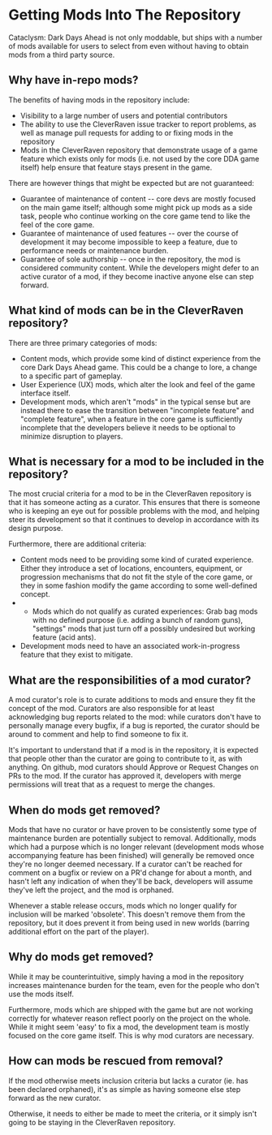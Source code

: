 # Getting Mods Into The Repository

Cataclysm: Dark Days Ahead is not only moddable, but ships with a number of mods available for users
to select from even without having to obtain mods from a third party source.

## Why have in-repo mods?

The benefits of having mods in the repository include:

- Visibility to a large number of users and potential contributors
- The ability to use the CleverRaven issue tracker to report problems, as well as manage pull
  requests for adding to or fixing mods in the repository
- Mods in the CleverRaven repository that demonstrate usage of a game feature which exists only for
  mods (i.e. not used by the core DDA game itself) help ensure that feature stays present in the
  game.

There are however things that might be expected but are not guaranteed:

- Guarantee of maintenance of content -- core devs are mostly focused on the main game itself;
  although some might pick up mods as a side task, people who continue working on the core game tend
  to like the feel of the core game.
- Guarantee of maintenance of used features -- over the course of development it may become
  impossible to keep a feature, due to performance needs or maintenance burden.
- Guarantee of sole authorship -- once in the repository, the mod is considered community content.
  While the developers might defer to an active curator of a mod, if they become inactive anyone
  else can step forward.

## What kind of mods can be in the CleverRaven repository?

There are three primary categories of mods:

- Content mods, which provide some kind of distinct experience from the core Dark Days Ahead game.
  This could be a change to lore, a change to a specific part of gameplay.
- User Experience (UX) mods, which alter the look and feel of the game interface itself.
- Development mods, which aren't "mods" in the typical sense but are instead there to ease the
  transition between "incomplete feature" and "complete feature", when a feature in the core game is
  sufficiently incomplete that the developers believe it needs to be optional to minimize disruption
  to players.

## What is necessary for a mod to be included in the repository?

The most crucial criteria for a mod to be in the CleverRaven repository is that it has someone
acting as a curator. This ensures that there is someone who is keeping an eye out for possible
problems with the mod, and helping steer its development so that it continues to develop in
accordance with its design purpose.

Furthermore, there are additional criteria:

- Content mods need to be providing some kind of curated experience. Either they introduce a set of
  locations, encounters, equipment, or progression mechanisms that do not fit the style of the core
  game, or they in some fashion modify the game according to some well-defined concept.
-
  - Mods which do not qualify as curated experiences: Grab bag mods with no defined purpose (i.e.
    adding a bunch of random guns), "settings" mods that just turn off a possibly undesired but
    working feature (acid ants).
- Development mods need to have an associated work-in-progress feature that they exist to mitigate.

## What are the responsibilities of a mod curator?

A mod curator's role is to curate additions to mods and ensure they fit the concept of the mod.
Curators are also responsible for at least acknowledging bug reports related to the mod: while
curators don't have to personally manage every bugfix, if a bug is reported, the curator should be
around to comment and help to find someone to fix it.

It's important to understand that if a mod is in the repository, it is expected that people other
than the curator are going to contribute to it, as with anything. On github, mod curators should
Approve or Request Changes on PRs to the mod. If the curator has approved it, developers with merge
permissions will treat that as a request to merge the changes.

## When do mods get removed?

Mods that have no curator or have proven to be consistently some type of maintenance burden are
potentially subject to removal. Additionally, mods which had a purpose which is no longer relevant
(development mods whose accompanying feature has been finished) will generally be removed once
they're no longer deemed necessary. If a curator can't be reached for comment on a bugfix or review
on a PR'd change for about a month, and hasn't left any indication of when they'll be back,
developers will assume they've left the project, and the mod is orphaned.

Whenever a stable release occurs, mods which no longer qualify for inclusion will be marked
'obsolete'. This doesn't remove them from the repository, but it does prevent it from being used in
new worlds (barring additional effort on the part of the player).

## Why do mods get removed?

While it may be counterintuitive, simply having a mod in the repository increases maintenance burden
for the team, even for the people who don't use the mods itself.

Furthermore, mods which are shipped with the game but are not working correctly for whatever reason
reflect poorly on the project on the whole. While it might seem 'easy' to fix a mod, the development
team is mostly focused on the core game itself. This is why mod curators are necessary.

## How can mods be rescued from removal?

If the mod otherwise meets inclusion criteria but lacks a curator (ie. has been declared orphaned),
it's as simple as having someone else step forward as the new curator.

Otherwise, it needs to either be made to meet the criteria, or it simply isn't going to be staying
in the CleverRaven repository.
